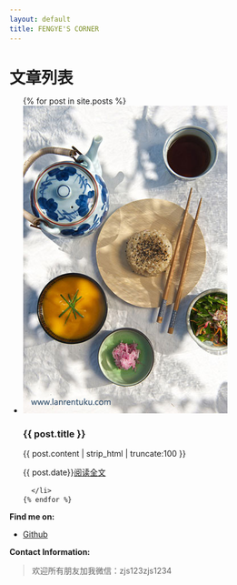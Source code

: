 ```yaml
---
layout: default
title: FENGYE'S CORNER
---
```

<div class="contentBox col-xs-12 col-sm-10  col-md-8 ">
<h1 style="margin-bottom: 0;">文章列表</h1>
  <ul class="posts">
    {% for post in site.posts %}
      <li class="clearfix">
      <div class="leftD">
        <img src='/images/3.jpg'/>
      </div>
      <div class="rightD">
    <h3>
        {{ post.title }}
    </h3>
    <div class="post-content-preview">
          {{ post.content | strip_html | truncate:100 }}
      </div>
      <p class="post-meta">
      <!-- <span>{{ post.date | date_to_string }}</span> --><!--  &raquo; -->
          <!-- Posted by {% if post.author %}{{ post.author }}{% else %}{{ site.title }}{% endif %} -->
        <span>{{ post.date}}</span><span><a href="{{ post.url }}">阅读全文</a></span>
      </p>
      </div>

      </li>
    {% endfor %}
  </ul>

<!-- {% highlight console %}
$ git clone ...
{% endhighlight %}
{% highlight ruby %}
put hello
{% endhighlight %} -->
<p><b>Find me on:</b></p>
<ul>
<li><a href="http://github.io/fengye12/">Github</a></li>
</ul>
<p><b>Contact Information:</b></p>
<blockquote>
欢迎所有朋友加我微信：zjs123zjs1234
</blockquote>
</div>
